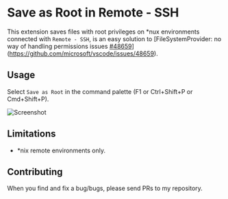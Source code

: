 # Save as Root in Remote - SSH
This extension saves files with root privileges on *nux environments connected with `Remote - SSH`,
is an easy solution to [FileSystemProvider: no way of handling permissions issues [#48659](https://github.com/yy0931/save-as-root/issues/48659)](https://github.com/microsoft/vscode/issues/48659).

## Usage
Select `Save as Root` in the command palette (F1 or Ctrl+Shift+P or Cmd+Shift+P).

![Screenshot](https://raw.githubusercontent.com/yy0931/save-as-root/main/screenshot.gif)

## Limitations
- \*nix remote environments only.

## Contributing
When you find and fix a bug/bugs, please send PRs to my repository.
